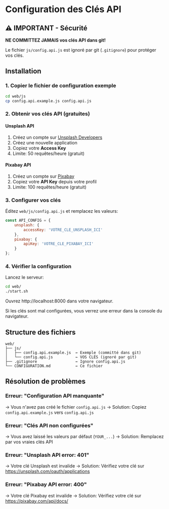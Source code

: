 # Configuration des Clés API

## ⚠️ IMPORTANT - Sécurité

**NE COMMITTEZ JAMAIS vos clés API dans git!**

Le fichier `js/config.api.js` est ignoré par git (`.gitignore`) pour protéger vos clés.

## Installation

### 1. Copier le fichier de configuration exemple

```bash
cd web/js
cp config.api.example.js config.api.js
```

### 2. Obtenir vos clés API (gratuites)

#### Unsplash API
1. Créez un compte sur [Unsplash Developers](https://unsplash.com/developers)
2. Créez une nouvelle application
3. Copiez votre **Access Key**
4. Limite: 50 requêtes/heure (gratuit)

#### Pixabay API
1. Créez un compte sur [Pixabay](https://pixabay.com/api/docs/)
2. Copiez votre **API Key** depuis votre profil
3. Limite: 100 requêtes/heure (gratuit)

### 3. Configurer vos clés

Éditez `web/js/config.api.js` et remplacez les valeurs:

```javascript
const API_CONFIG = {
    unsplash: {
        accessKey: 'VOTRE_CLE_UNSPLASH_ICI'
    },
    pixabay: {
        apiKey: 'VOTRE_CLE_PIXABAY_ICI'
    }
};
```

### 4. Vérifier la configuration

Lancez le serveur:

```bash
cd web/
./start.sh
```

Ouvrez http://localhost:8000 dans votre navigateur.

Si les clés sont mal configurées, vous verrez une erreur dans la console du navigateur.

## Structure des fichiers

```
web/
├── js/
│   ├── config.api.example.js  ← Exemple (committé dans git)
│   └── config.api.js          ← VOS CLÉS (ignoré par git)
├── .gitignore                 ← Ignore config.api.js
└── CONFIGURATION.md           ← Ce fichier
```

## Résolution de problèmes

### Erreur: "Configuration API manquante"
→ Vous n'avez pas créé le fichier `config.api.js`
→ Solution: Copiez `config.api.example.js` vers `config.api.js`

### Erreur: "Clés API non configurées"
→ Vous avez laissé les valeurs par défaut (`YOUR_...`)
→ Solution: Remplacez par vos vraies clés API

### Erreur: "Unsplash API error: 401"
→ Votre clé Unsplash est invalide
→ Solution: Vérifiez votre clé sur https://unsplash.com/oauth/applications

### Erreur: "Pixabay API error: 400"
→ Votre clé Pixabay est invalide
→ Solution: Vérifiez votre clé sur https://pixabay.com/api/docs/
